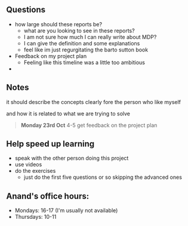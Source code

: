 ## Questions 

 - how large should these reports be?
   - what are you looking to see in these reports?
   - I am not sure how much I can really write about MDP? 
   - I can give the definition and some explanations
   - feel like im just regurgitating the barto sutton book
 - Feedback on my project plan
   - Feeling like this timeline was a little too ambitious
 - 



## Notes

it should describe the concepts clearly fore the person who like myself


and how it is related to what we are trying to solve 


> **Monday 23rd Oct** 
> 4-5 get feedback on the project plan 

## Help speed up learning

 - speak with the other person doing this project 
 - use videos 
 - do the exercises
   - just do the first five questions or so skipping the advanced ones

## Anand's office hours:
 - Mondays: 16-17 (I'm usually not available)
 - Thursdays: 10-11
